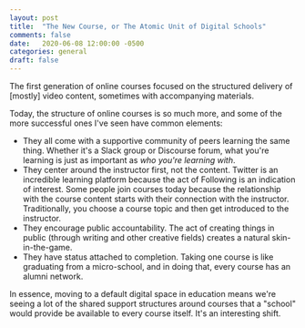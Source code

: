 ```yaml
---
layout: post
title:  "The New Course, or The Atomic Unit of Digital Schools"
comments: false
date:   2020-06-08 12:00:00 -0500
categories: general
draft: false
---
```


The first generation of online courses focused on the structured delivery of [mostly] video content, sometimes with accompanying materials. 

Today, the structure of online courses is so much more, and some of the more successful ones I've seen have common elements:

* They all come with a supportive community of peers learning the same thing. Whether it's a Slack group or Discourse forum, what you're learning is just as important as _who you're learning with_. 
* They center around the instructor first, not the content. Twitter is an incredible learning platform because the act of Following is an indication of interest. Some people join courses today because the relationship with the course content starts with their connection with the instructor. Traditionally, you choose a course topic and then get introduced to the instructor.
* They encourage public accountability. The act of creating things in public (through writing and other creative fields) creates a natural skin-in-the-game.
* They have status attached to completion. Taking one course is like graduating from a micro-school, and in doing that, every course has an alumni network.

In essence, moving to a default digital space in education means we're seeing a lot of the shared support structures around courses that a "school" would provide be available to every course itself. It's an interesting shift.
